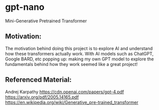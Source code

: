 # gpt-nano
Mini-Generative Pretrained Transformer

## Motivation:
The motivation behind doing this project is to explore AI and understand how these transformers actually work.
With AI models such as ChatGPT, Google BARD, etc popping up: making my own GPT model to explore the fundamentals
behind how they work seemed like a great project!

## Referenced Material:
Andrej Karpathy
https://cdn.openai.com/papers/gpt-4.pdf
https://arxiv.org/pdf/2005.14165.pdf
https://en.wikipedia.org/wiki/Generative_pre-trained_transformer
